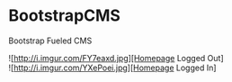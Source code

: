 BootstrapCMS
============

Bootstrap Fueled CMS

![http://i.imgur.com/FY7eaxd.jpg][Homepage Logged Out]<br />
![http://i.imgur.com/YXePoei.jpg][Homepage  Logged In]
